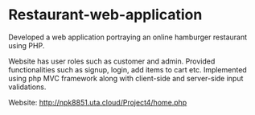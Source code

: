# Restaurant-web-application
Developed a web application portraying an online hamburger restaurant using PHP. 

Website has user roles such as customer and admin. Provided functionalities such as signup, login, add items to cart etc.
Implemented using php MVC framework along with client-side and server-side input validations. 

Website: http://npk8851.uta.cloud/Project4/home.php
